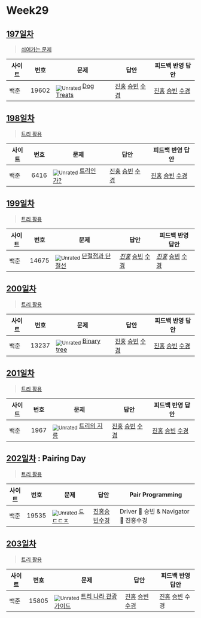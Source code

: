 <!-- tier 리스트 S -->
[Unrated]: https://user-images.githubusercontent.com/33937365/126247607-85783912-c11a-4d50-ac36-8cc7dcb75cd2.png
[Bronze5]: https://user-images.githubusercontent.com/33937365/126247611-e362d727-17a4-4737-a232-5827e185ab7c.png
[Bronze4]: https://user-images.githubusercontent.com/33937365/126247612-89cbc675-e1d4-43a2-950b-1cb014dca697.png
[Bronze3]: https://user-images.githubusercontent.com/33937365/126247613-b8408610-7bc4-40f8-804f-a30a45ddbb68.png
[Bronze2]: https://user-images.githubusercontent.com/33937365/126247614-d85dc6ff-a520-4c00-82bd-eb593b156bd8.png
[Bronze1]: https://user-images.githubusercontent.com/33937365/126247616-04b2ab30-9891-4b7b-8cb4-38e99b97e834.png
[Silver5]: https://user-images.githubusercontent.com/33937365/126247618-38c5c905-672b-4d75-808e-8a7d45ea577d.png
[Silver4]: https://user-images.githubusercontent.com/33937365/126247620-ba2d1b96-b0aa-4b88-80c5-71569c69bbc3.png
[Silver3]: https://user-images.githubusercontent.com/33937365/126247621-1b55b7f4-3a79-4348-8a63-f00c1813853e.png
[Silver2]: https://user-images.githubusercontent.com/33937365/126247622-a83b30a9-6618-4593-b775-6f6730afd3f6.png
[Silver1]: https://user-images.githubusercontent.com/33937365/126247625-8d82f8ab-6f95-4ef8-a243-be31f548596e.png
[Gold5]: https://user-images.githubusercontent.com/33937365/126247627-2979d4d5-915a-4c4e-adb7-c171f9bafe28.png
[Gold4]: https://user-images.githubusercontent.com/33937365/126247629-b24e1e24-4579-450f-bc3c-f166361091dd.png
[Gold3]: https://user-images.githubusercontent.com/33937365/126247630-80fb15af-debc-451d-a937-6c9c6bfa693b.png
[Gold2]: https://user-images.githubusercontent.com/33937365/126247633-7112f6a6-57da-4d1d-953f-5414ba8ffc3d.png
[Gold1]: https://user-images.githubusercontent.com/33937365/126247635-42bd3af9-e129-4379-b44a-22d75de3def6.png
[Platinum5]: https://user-images.githubusercontent.com/33937365/126247636-763e3bc4-43a9-4724-8ce1-c2288aecb636.png
[Platinum4]: https://user-images.githubusercontent.com/33937365/126247637-af30d243-2771-4966-b0bb-0901b9fd4989.png
[Platinum3]: https://user-images.githubusercontent.com/33937365/126247640-cfd654db-86d8-42a9-8d1b-0f3494758330.png
[Platinum2]: https://user-images.githubusercontent.com/33937365/126247641-3e60e9a6-5116-4005-a87d-bfb59969c87a.png
[Platinum1]: https://user-images.githubusercontent.com/33937365/126247643-23bba5ac-52c4-442a-a88a-2eb8998f6446.png
[Diamond5]: https://user-images.githubusercontent.com/33937365/126247645-870445bf-25d9-45ce-9c07-a25949ffad21.png
[Diamond4]: https://user-images.githubusercontent.com/33937365/126247646-b2d7e328-c205-448d-a5bf-c6294c07edaa.png
[Diamond3]: https://user-images.githubusercontent.com/33937365/126247647-db568f94-882f-410c-bd1b-63d49c87623c.png
[Diamond2]: https://user-images.githubusercontent.com/33937365/126247648-52f92f07-0fb9-4b1d-a344-6e9b81d81044.png
[Diamond1]: https://user-images.githubusercontent.com/33937365/126247649-4d068f63-f5e1-40df-910e-dceeb2b7de99.png
[Ruby5]: https://user-images.githubusercontent.com/33937365/126247652-94013ea7-9a96-4068-b922-01535c85801d.png
[Ruby4]: https://user-images.githubusercontent.com/33937365/126247655-a10f7077-6341-416e-938c-b500b7022aca.png
[Ruby3]: https://user-images.githubusercontent.com/33937365/126247656-d0e16a36-5080-4585-a465-4e4f5302beef.png
[Ruby2]: https://user-images.githubusercontent.com/33937365/126247659-1d249660-02a2-4a95-966f-074f99df70fe.png
[Ruby1]: https://user-images.githubusercontent.com/33937365/126247660-8e0d236d-eaef-42b3-8983-28f9e6c94ff9.png
<!-- tier 리스트 E -->

# Week29

## [197일차](Day197)

> [쉬어가는 문제](https://www.acmicpc.net/group/workbook/view/9797/35154)

| 사이트 | 번호  | 문제                                                | 답안                                                                                          | 피드백 반영 답안 |
| ------ | ----- | --------------------------------------------------- | --------------------------------------------------------------------------------------------- | ---------------- |
| 백준   | 19602 | <sub>![Unrated]</sub> [Dog Treats](https://www.acmicpc.net/problem/19602) | [진홍](Day197/boj19602_kjh.java) [승빈](Day197/boj19602_wsb.java) [수경](Day197/boj19602_hsk.js) | [진홍](Day197/boj19602_kjh.java) [승빈](Day197/boj19602_wsb.java) [수경](Day197/boj19602_hsk.js)   |

## [198일차](Day198)

> [트리 활용](https://www.acmicpc.net/group/workbook/view/9797/35200)

| 사이트 | 번호 | 문제                 | 답안           | 피드백 반영 답안 |
| ------ | ---- | -------------------- | -------------- | ---------------- |
| 백준   | 6416 | <sub>![Unrated]</sub> [트리인가?](https://www.acmicpc.net/problem/6416) | [진홍](Day198/boj6416_kjh.java) [승빈](Day198/boj6416_wsb.java) [수경](Day198/boj6416_hsk.js) | [진홍](Day198/boj6416_kjh.java) [승빈](Day198/boj6416_wsb.java) [수경](Day198/boj6416_hsk_.js)   |

## [199일차](Day199)

> [트리 활용](https://www.acmicpc.net/group/workbook/view/9797/35218)

| 사이트 | 번호 | 문제                 | 답안           | 피드백 반영 답안 |
| ------ | ---- | -------------------- | -------------- | ---------------- |
| 백준   | 14675    | <sub>![Unrated]</sub> [단절점과 단절선](https://www.acmicpc.net/problem/14675) | _[진홍](Day199/boj14675_kjh.java)_ [승빈](Day199/boj14675_wsb.java) [수경](Day199/boj14675_hsk.js) | _[진홍](Day199/boj14675_kjh_fb.java)_ [승빈](Day199/boj14675_wsb_fb.java) [수경](Day199/boj14675_hsk.js)   |

## [200일차](Day200)

> [트리 활용](https://www.acmicpc.net/group/workbook/view/9797/35317)

| 사이트 | 번호 | 문제                 | 답안           | 피드백 반영 답안 |
| ------ | ---- | -------------------- | -------------- | ---------------- |
| 백준   | 13237 | <sub>![Unrated]</sub> [Binary tree](https://www.acmicpc.net/problem/13237) | [진홍](Day200/boj13237_kjh.java) [승빈](Day200/boj13237_wsb.java) [수경](Day200/boj13237_hsk.js) | [진홍](Day200/boj13237_kjh.java) [승빈](Day200/boj13237_wsb.java) [수경](Day200/boj13237_hsk_fb.js)   |

## [201일차](Day201)

> [트리 활용](https://www.acmicpc.net/group/workbook/view/9797/35346)

| 사이트 | 번호 | 문제                 | 답안           | 피드백 반영 답안 |
| ------ | ---- | -------------------- | -------------- | ---------------- |
| 백준   | 1967 | <sub>![Unrated]</sub> [트리의 지름](https://www.acmicpc.net/problem/1967) | [진홍](Day201/boj1967_kjh.java) [승빈](Day201/boj1967_wsb.java) [수경](Day201/boj1967_hsk.js) | [진홍](Day201/boj1967_kjh.java) [승빈](Day201/boj1967_wsb_fb.java) [수경](Day201/boj1967_hsk.js)   |

## [202일차](Day202) : Pairing Day

> [트리 활용](https://www.acmicpc.net/group/workbook/view/9797/35348)

| 사이트 | 번호 | 문제                 | 답안         | Pair Programming                       |
| ------ | ---- | -------------------- | ------------ | -------------------------------------- |
| 백준   | 19535    | <sub>![Unrated]</sub> [ㄷㄷㄷㅈ](https://www.acmicpc.net/problem/19535) | [진홍승빈수경](Day202/boj19535_kjhwsbhsk.java) | Driver 🚗 승빈 & Navigator 🧭 진홍수경 |

## [203일차](Day203)

> [트리 활용](https://www.acmicpc.net/group/workbook/view/9797/35404)

| 사이트 | 번호 | 문제                 | 답안           | 피드백 반영 답안 |
| ------ | ---- | -------------------- | -------------- | ---------------- |
| 백준   | 15805 | <sub>![Unrated]</sub> [트리 나라 관광 가이드](https://www.acmicpc.net/problem/15805) | [진홍](Day203/boj15805_kjh.java) [승빈](Day203/boj15805_wsb.java) [수경](Day203/boj15805_hsk.js) | [진홍](Day203/boj15805_kjh.java) [승빈](Day203/boj15805_wsb.java) 수경   |
